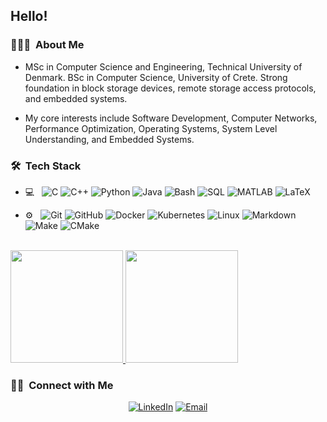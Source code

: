 <h2> Hello! </h2>
  
<h3> 👨🏻‍💻 &nbsp;About Me </h3>

- MSc in Computer Science and Engineering, Technical University of Denmark. 
BSc in Computer Science, University of Crete. Strong foundation in block storage devices, 
remote storage access protocols, and embedded systems.

- My core interests include Software Development,
Computer Networks, Performance Optimization, Operating Systems, System Level Understanding, and Embedded
Systems.

<h3> 🛠 &nbsp;Tech Stack</h3>

- 💻 &nbsp;
  ![C](https://img.shields.io/badge/-C-333333?style=flat&logo=c&logoColor=A8B9CC)
  ![C++](https://img.shields.io/badge/-C++-333333?style=flat&logo=C%2B%2B&logoColor=00599C)
  ![Python](https://img.shields.io/badge/-Python-333333?style=flat&logo=python)
  ![Java](https://img.shields.io/badge/-Java-333333?style=flat&logo=Java&logoColor=007396)
  ![Bash](https://img.shields.io/badge/-Bash-333333?style=flat&logo=gnu-bash&logoColor=4EAA25)
  ![SQL](https://img.shields.io/badge/-SQL-333333?style=flat&logo=postgresql&logoColor=336791)
  ![MATLAB](https://img.shields.io/badge/-MATLAB-333333?style=flat&logo=mathworks&logoColor=0076A8)
  ![LaTeX](https://img.shields.io/badge/-LaTeX-333333?style=flat&logo=latex&logoColor=008080)

- ⚙️ &nbsp;
  ![Git](https://img.shields.io/badge/-Git-333333?style=flat&logo=git)
  ![GitHub](https://img.shields.io/badge/-GitHub-333333?style=flat&logo=github)
  ![Docker](https://img.shields.io/badge/-Docker-333333?style=flat&logo=docker&logoColor=2496ED)
  ![Kubernetes](https://img.shields.io/badge/-Kubernetes-333333?style=flat&logo=kubernetes&logoColor=326CE5)
  ![Linux](https://img.shields.io/badge/-Linux-333333?style=flat&logo=linux&logoColor=FCC624)
  ![Markdown](https://img.shields.io/badge/-Markdown-333333?style=flat&logo=markdown)
  ![Make](https://img.shields.io/badge/-Make-333333?style=flat&logo=make&logoColor=0769AD)
  ![CMake](https://img.shields.io/badge/-CMake-333333?style=flat&logo=cmake&logoColor=064F8C)

  

<br/>

<a href="https://github.com/AVS1508">
  <img height="180em" src="https://github-readme-stats.vercel.app/api?username=Thodorhs&theme=dark&show_icons=true" />
  <img height="180em" src="https://github-readme-stats.vercel.app/api/top-langs/?username=Thodorhs&theme=dark&layout=compact" />
</a>

<br/>

<h3> 🤝🏻 &nbsp;Connect with Me </h3>

<p align="center">
<a href="https://www.linkedin.com/in/thodoris-pontzouktzidis-741a6b1ba"><img alt="LinkedIn" src="https://img.shields.io/badge/LinkedIn-Thodoris-black?style=flat-square&logo=linkedin"></a>
<a href="mailto:thodorispon@gmail.com"><img alt="Email" src="https://img.shields.io/badge/Email-thodorispon@gmail.com-black?style=flat-square&logo=gmail"></a>
</p>
